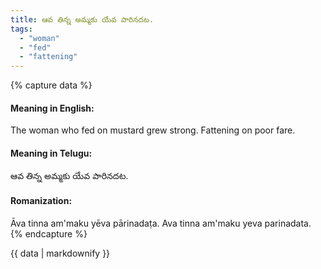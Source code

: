 ```yaml
---
title: ఆవ తిన్న అమ్మకు యేవ పారినదట.
tags:
  - "woman"
  - "fed"
  - "fattening"
---
```


{% capture data %}
#### Meaning in English:
The woman who fed on mustard grew strong.
Fattening on poor fare.

#### Meaning in Telugu:
ఆవ తిన్న అమ్మకు యేవ పారినదట.

#### Romanization:
Āva tinna am'maku yēva pārinadaṭa.
Ava tinna am'maku yeva parinadata.
{% endcapture %}

{{ data | markdownify }}


